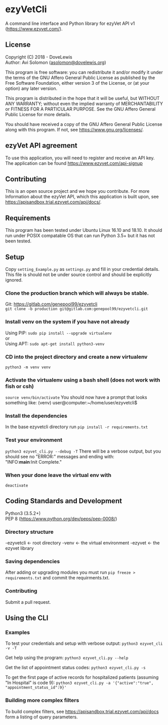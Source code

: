 # ezyVetCli

A command line interface and Python library for ezyVet API v1
(https://www.ezyvet.com/).

## License
Copyright (C) 2018 - DoveLewis  
Author: Avi Solomon (asolomon@dovelewis.org)

This program is free software: you can redistribute it and/or modify
it under the terms of the GNU Affero General Public License as published
by the Free Software Foundation, either version 3 of the License, or
(at your option) any later version.

This program is distributed in the hope that it will be useful,
but WITHOUT ANY WARRANTY; without even the implied warranty of
MERCHANTABILITY or FITNESS FOR A PARTICULAR PURPOSE.  See the
GNU Affero General Public License for more details.

You should have received a copy of the GNU Affero General Public License
along with this program.  If not, see <https://www.gnu.org/licenses/>.

## ezyVet API agreement
To use this application, you will need to register and receive an API key.  
The application can be found https://www.ezyvet.com/api-signup

## Contributing
This is an open source project and we hope you contribute. For more Information
about the ezyVet API, which this application is built upon, see
https://apisandbox.trial.ezyvet.com/api/docs/.

## Requirements
This program has been tested under Ubuntu Linux 16.10 and 18.10. It should
run under POSIX compatable OS that can run Python 3.5+ but it has not been
tested.

## Setup
Copy `setting_Example.py` as `settings.py` and fill in your credential details.
This file is should not be under source control and should be explicitly ignored.

### Clone the production branch which will always be stable.
Git: https://gitlab.com/genepool99/ezyvetcli  
`git clone -b production git@gitlab.com:genepool99/ezyvetcli.git`  

### Install venv on the system if you have not already
Using PIP:
`sudo pip install --upgrade virtualenv`  
or  
Using APT:
`sudo apt-get install python3-venv`  

### CD into the project directory and create a new virtualenv
`python3 -m venv venv`

### Activate the virtualenv using a bash shell (does not work with fish or csh)
`source venv/bin/activate`
You should now have a prompt that looks something like:
(venv) user@computer:~/home/user/ezyvetcli$

### Install the dependencies
In the base ezyvetcli directory run
`pip install -r requirements.txt`  

### Test your environment
`python3 ezyvet_cli.py --debug -T`
There will be a verbose output, but you should see no "ERROR:" messages and ending with:  
"INFO:__main__:Init Complete."

### When your done leave the virtual env with
`deactivate`  

## Coding Standards and Development
Python3 (3.5.2+)  
PEP 8 (https://www.python.org/dev/peps/pep-0008/)

### Directory structure
-ezyvetcli    <- root directory
  -venv       <- the virtual environment
  -ezyvet     <- the ezyvet library

### Saving dependencies
After adding or upgrading modules you must run `pip freeze > requirements.txt` and commit the requirments.txt.

### Contributing
Submit a pull request.

## Using the CLI

### Examples
To test your credentials and setup with verbose output:
`python3 ezyvet_cli -v -T`

Get help using the program:
`python3 ezyvet_cli.py --help`

Get the list of appointment status codes:
`python3 ezyvet_cli.py -s`

To get the first page of active records for hospitalized patients (assuming "In Hospital" is code 9):
`python3 ezyvet_cli.py -a '{"active":"true", "appointment_status_id":9}'`

### Building more complex filters
To build complex filters, see https://apisandbox.trial.ezyvet.com/api/docs form
a listing of query parameters.
